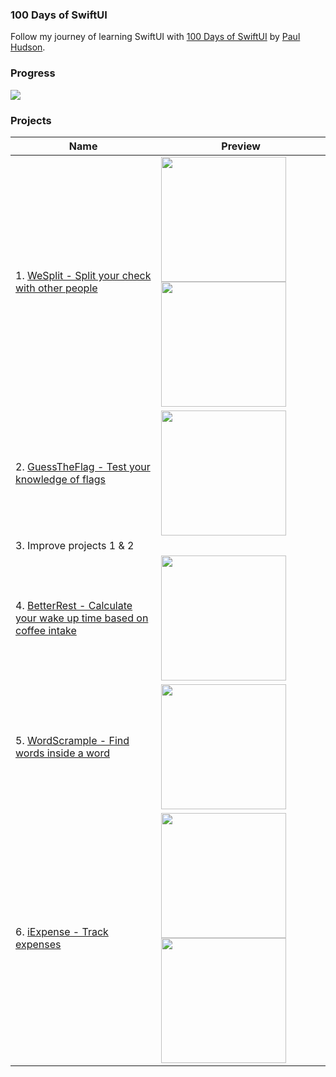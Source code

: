 ### 100 Days of SwiftUI
Follow my journey of learning SwiftUI with [100 Days of SwiftUI](https://www.hackingwithswift.com/100/swiftui) by [Paul Hudson](https://github.com/twostraws).

### Progress
![](https://geps.dev/progress/38?dangerColor=800000&warningColor=ff9900&successColor=006600)

### Projects
| Name | Preview |
| ---- | --------|
| 1. [WeSplit - Split your check with other people](https://github.com/matsveil/100-days-of-swiftui/tree/main/WeSplit) | <img src="https://user-images.githubusercontent.com/109008007/223914078-a43580f9-8d19-468f-9b6a-d1dea758bac4.png" width="200"> <img src="https://user-images.githubusercontent.com/109008007/223914748-1fd80a60-4d86-4f6e-ae57-1ce3ce42bccc.png" width="200"> |
| 2. [GuessTheFlag - Test your knowledge of flags](https://github.com/matsveil/100-days-of-swiftui/tree/main/GuessTheFlag) | <img src="https://github.com/user-attachments/assets/e8603a1d-d331-4287-aa6c-0b92b904acfe" width="200"> | 
| 3. Improve projects 1 & 2 | |
| 4. [BetterRest - Calculate your wake up time based on coffee intake](https://github.com/matsveil/100-days-of-swiftui/tree/main/BetterRest) | <img src="https://github.com/matsveil/100-days-of-swiftui/assets/109008007/136f05e7-21a2-429e-b312-a14e88172bdc" width="200">
| 5. [WordScrample - Find words inside a word](https://github.com/matsveil/100-days-of-swiftui/tree/main/WordScramble) | <img src="https://github.com/user-attachments/assets/ff942eeb-7321-46c3-aea2-7d76580ef04d" width="200"> |
| 6. [iExpense - Track expenses](https://github.com/matsveil/100-days-of-swiftui/tree/main/iExpense) | <img src="https://github.com/user-attachments/assets/015813cb-5f7f-409f-8be1-4c6a4fd43588" width="200"> <img src="https://github.com/user-attachments/assets/a629a979-c133-44aa-8f61-9e2f3bf830d2" width="200"> | 
